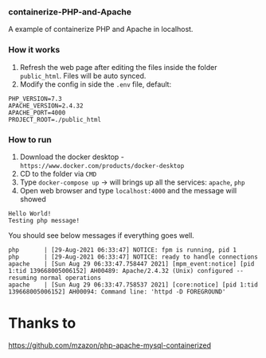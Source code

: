 ### containerize-PHP-and-Apache

A example of containerize PHP and Apache in localhost.

### How it works

1. Refresh the web page after editing the files inside the folder `public_html`. Files will be auto synced.
2. Modify the config in side the `.env` file, default:

```
PHP_VERSION=7.3
APACHE_VERSION=2.4.32
APACHE_PORT=4000
PROJECT_ROOT=./public_html
```

### How to run

1. Download the docker desktop - `https://www.docker.com/products/docker-desktop`
2. CD to the folder via `CMD`
3. Type `docker-compose up` -> will brings up all the services: `apache`, `php`
4. Open web browser and type `localhost:4000` and the message will showed

```
Hello World!
Testing php message!
```

You should see below messages if everything goes well.

```
php       | [29-Aug-2021 06:33:47] NOTICE: fpm is running, pid 1
php       | [29-Aug-2021 06:33:47] NOTICE: ready to handle connections
apache    | [Sun Aug 29 06:33:47.758447 2021] [mpm_event:notice] [pid 1:tid 139668005006152] AH00489: Apache/2.4.32 (Unix) configured -- resuming normal operations
apache    | [Sun Aug 29 06:33:47.758537 2021] [core:notice] [pid 1:tid 139668005006152] AH00094: Command line: 'httpd -D FOREGROUND'
```

# Thanks to

https://github.com/mzazon/php-apache-mysql-containerized
